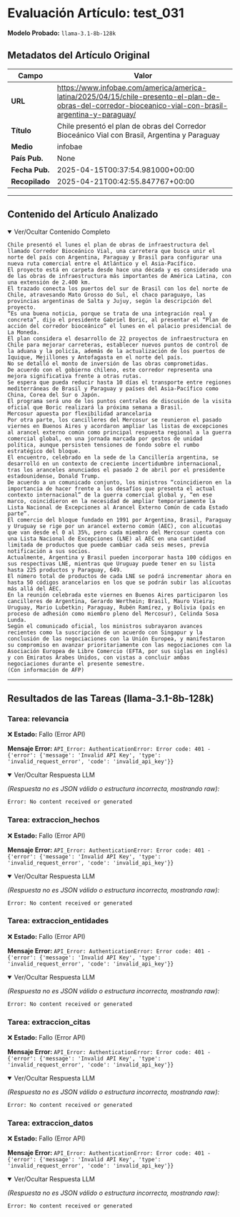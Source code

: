 # Evaluación Artículo: test_031
**Modelo Probado:** `llama-3.1-8b-128k`

## Metadatos del Artículo Original

| Campo          | Valor                                      |
|----------------|--------------------------------------------|
| **URL**        | https://www.infobae.com/america/america-latina/2025/04/15/chile-presento-el-plan-de-obras-del-corredor-bioceanico-vial-con-brasil-argentina-y-paraguay/           |
| **Título**     | Chile presentó el plan de obras del Corredor Bioceánico Vial con Brasil, Argentina y Paraguay       |
| **Medio**      | infobae         |
| **País Pub.**  | None |
| **Fecha Pub.** | 2025-04-15T00:37:54.981000+00:00 |
| **Recopilado** | 2025-04-21T00:42:55.847767+00:00 |

---

## Contenido del Artículo Analizado

<details open>
<summary>Ver/Ocultar Contenido Completo</summary>

```text
Chile presentó el lunes el plan de obras de infraestructura del llamado Corredor Bioceánico Vial, una carretera que busca unir el norte del país con Argentina, Paraguay y Brasil para configurar una nueva ruta comercial entre el Atlántico y el Asia-Pacífico.
El proyecto está en carpeta desde hace una década y es considerado una de las obras de infraestructura más importantes de América Latina, con una extensión de 2.400 km.
El trazado conecta los puertos del sur de Brasil con los del norte de Chile, atravesando Mato Grosso do Sul, el chaco paraguayo, las provincias argentinas de Salta y Jujuy, según la descripción del proyecto.
“Es una buena noticia, porque se trata de una integración real y concreta”, dijo el presidente Gabriel Boric, al presentar el “Plan de acción del corredor bioceánico” el lunes en el palacio presidencial de La Moneda.
El plan considera el desarrollo de 22 proyectos de infraestructura en Chile para mejorar carreteras, establecer nuevos puntos de control de la aduana y la policía, además de la actualización de los puertos de Iquique, Mejillones y Antofagasta en el norte del país.
No se detalló el monto de inversión de las obras comprometidas.
De acuerdo con el gobierno chileno, este corredor representa una mejora significativa frente a otras rutas.
Se espera que pueda reducir hasta 10 días el transporte entre regiones mediterráneas de Brasil y Paraguay y países del Asia-Pacífico como China, Corea del Sur o Japón.
El programa será uno de los puntos centrales de discusión de la visita oficial que Boric realizará la próxima semana a Brasil.
Mercosur apuesta por flexibilidad arancelaria
Por otra parte, los cancilleres del Mercosur se reunieron el pasado viernes en Buenos Aires y acordaron ampliar las listas de excepciones al arancel externo común como principal respuesta regional a la guerra comercial global, en una jornada marcada por gestos de unidad política, aunque persisten tensiones de fondo sobre el rumbo estratégico del bloque.
El encuentro, celebrado en la sede de la Cancillería argentina, se desarrolló en un contexto de creciente incertidumbre internacional, tras los aranceles anunciados el pasado 2 de abril por el presidente estadounidense, Donald Trump.
De acuerdo a un comunicado conjunto, los ministros “coincidieron en la importancia de hacer frente a los desafíos que presenta el actual contexto internacional” de la guerra comercial global y, “en ese marco, coincidieron en la necesidad de ampliar temporariamente la Lista Nacional de Excepciones al Arancel Externo Común de cada Estado parte”.
El comercio del bloque fundado en 1991 por Argentina, Brasil, Paraguay y Uruguay se rige por un arancel externo común (AEC), con alícuotas que van desde el 0 al 35%, pero cada miembro del Mercosur cuenta con una Lista Nacional de Excepciones (LNE) al AEC en una cantidad limitada de productos que puede cambiar cada seis meses, previa notificación a sus socios.
Actualmente, Argentina y Brasil pueden incorporar hasta 100 códigos en sus respectivas LNE, mientras que Uruguay puede tener en su lista hasta 225 productos y Paraguay, 649.
El número total de productos de cada LNE se podrá incrementar ahora en hasta 50 códigos arancelarios en los que se podrán subir las alícuotas más allá del AEC.
En la reunión celebrada este viernes en Buenos Aires participaron los cancilleres de Argentina, Gerardo Werthein; Brasil, Mauro Vieira; Uruguay, Mario Lubetkin; Paraguay, Rubén Ramírez, y Bolivia (país en proceso de adhesión como miembro pleno del Mercosur), Celinda Sosa Lunda.
Según el comunicado oficial, los ministros subrayaron avances recientes como la suscripción de un acuerdo con Singapur y la conclusión de las negociaciones con la Unión Europea, y manifestaron su compromiso en avanzar prioritariamente con las negociaciones con la Asociación Europea de Libre Comercio (EFTA, por sus siglas en inglés) y con Emiratos Árabes Unidos, con vistas a concluir ambas negociaciones durante el presente semestre.
(Con información de AFP)
```
</details>

---

## Resultados de las Tareas (llama-3.1-8b-128k)

### Tarea: relevancia

❌ **Estado:** Fallo (Error API)

   **Mensaje Error:** `API_Error: AuthenticationError: Error code: 401 - {'error': {'message': 'Invalid API Key', 'type': 'invalid_request_error', 'code': 'invalid_api_key'}}`


<details open>
<summary>Ver/Ocultar Respuesta LLM</summary>

_(Respuesta no es JSON válido o estructura incorrecta, mostrando raw):_
```
Error: No content received or generated
```
</details>


### Tarea: extraccion_hechos

❌ **Estado:** Fallo (Error API)

   **Mensaje Error:** `API_Error: AuthenticationError: Error code: 401 - {'error': {'message': 'Invalid API Key', 'type': 'invalid_request_error', 'code': 'invalid_api_key'}}`


<details open>
<summary>Ver/Ocultar Respuesta LLM</summary>

_(Respuesta no es JSON válido o estructura incorrecta, mostrando raw):_
```
Error: No content received or generated
```
</details>


### Tarea: extraccion_entidades

❌ **Estado:** Fallo (Error API)

   **Mensaje Error:** `API_Error: AuthenticationError: Error code: 401 - {'error': {'message': 'Invalid API Key', 'type': 'invalid_request_error', 'code': 'invalid_api_key'}}`


<details open>
<summary>Ver/Ocultar Respuesta LLM</summary>

_(Respuesta no es JSON válido o estructura incorrecta, mostrando raw):_
```
Error: No content received or generated
```
</details>


### Tarea: extraccion_citas

❌ **Estado:** Fallo (Error API)

   **Mensaje Error:** `API_Error: AuthenticationError: Error code: 401 - {'error': {'message': 'Invalid API Key', 'type': 'invalid_request_error', 'code': 'invalid_api_key'}}`


<details open>
<summary>Ver/Ocultar Respuesta LLM</summary>

_(Respuesta no es JSON válido o estructura incorrecta, mostrando raw):_
```
Error: No content received or generated
```
</details>


### Tarea: extraccion_datos

❌ **Estado:** Fallo (Error API)

   **Mensaje Error:** `API_Error: AuthenticationError: Error code: 401 - {'error': {'message': 'Invalid API Key', 'type': 'invalid_request_error', 'code': 'invalid_api_key'}}`


<details open>
<summary>Ver/Ocultar Respuesta LLM</summary>

_(Respuesta no es JSON válido o estructura incorrecta, mostrando raw):_
```
Error: No content received or generated
```
</details>
